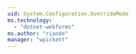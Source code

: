 ```yaml
---
uid: System.Configuration.OverrideMode
ms.technology: 
  - "dotnet-webforms"
ms.author: "riande"
manager: "wpickett"
---
```

